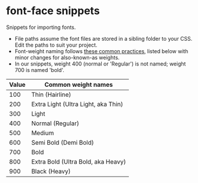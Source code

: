 # font-face snippets

Snippets for importing fonts. 

* File paths assume the font files are stored in a sibling folder to your CSS. Edit the paths to suit your project. 
* Font-weight naming follows [these common practices](https://developer.mozilla.org/en/docs/Web/CSS/font-weight#Common_weight_name_mapping), listed below with minor changes for also-known-as weights.
* In our snippets, weight 400 (normal or 'Regular') is not named; weight 700 is named 'bold'.

| Value |          Common weight names        |
|-------|-------------------------------------|
|   100 | Thin (Hairline)                     |
|   200 | Extra Light (Ultra Light, aka Thin) |
|   300 | Light                               |
|   400 | Normal (Regular)                    |
|   500 | Medium                              |
|   600 | Semi Bold (Demi Bold)               |
|   700 | Bold                                |
|   800 | Extra Bold (Ultra Bold, aka Heavy)  |
|   900 | Black (Heavy)                       |
